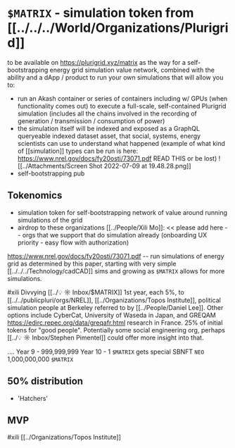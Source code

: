 # `$MATRIX` - simulation token from [[../../../World/Organizations/Plurigrid]]
to be available on https://plurigrid.xyz/matrix as the way for a self-bootstrapping energy grid simulation value network, combined with the ability and a dApp / product to run your own simulations that will allow you to:

- run an Akash container or series of containers including w/ GPUs (when functionality comes out) to execute a full-scale, self-contained Plurigrid simulation (includes all the chains involved in the recording of generation / transmission / consumption of power)
- the simulation itself will be indexed and exposed as a GraphQL queryeable indexed dataset asset, that social, systems, energy scientists can use to understand what happened (example of what kind of [[simulation]] types can be run is here: https://www.nrel.gov/docs/fy20osti/73071.pdf READ THIS or be lost)
![[../Attachments/Screen Shot 2022-07-09 at 19.48.28.png]]
- self-bootstrapping pub
## Tokenomics
- simulation token for self-bootstrapping network of value around running simulations of the grid
- airdrop to these organizations [[../People/Xili Mo]]: << please add here -- orgs that we support that do simulation already (onboarding UX priority - easy flow with authorization)

https://www.nrel.gov/docs/fy20osti/73071.pdf -- run simulations of energy grid as determined by this paper, starting with very simple [[../../../Technology/cadCAD]] sims and growing as `$MATRIX` allows for more simulations.


#xili 
Divvying [[../💡 ☼ Inbox/$MATRIX]] 1st year, each 5%, to [[../../publicpluri/orgs/NREL]], [[../Organizations/Topos Institute]], political simulation people at Berkeley referred to by [[../People/Daniel Lee]]. Other options include CyberCat, University of Waseda in Japan, and GREQAM https://edirc.repec.org/data/greqafr.html research in France. 25% of initial tokens for "good people". Potentially some social engineering org, perhaps [[../💡 ☼ Inbox/Stephen Pimentel]] could offer more insight into that.


....
Year 9 - 999,999,999
Year 10 - 1 `$MATRIX` gets special SBNFT `NEO`
1,000,000,000 `$MATRIX`

50% distribution
---
- 'Hatchers' 



## MVP

#xili 
[[../Organizations/Topos Institute]]